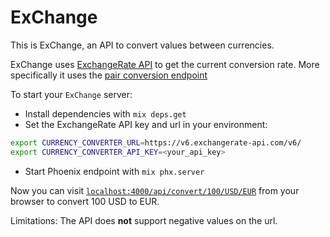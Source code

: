 # ExChange

This is ExChange, an API to convert values between currencies.

ExChange uses [ExchangeRate API](https://www.exchangerate-api.com/) to get the current conversion rate. More specifically it uses the [pair conversion endpoint](https://www.exchangerate-api.com/docs/pair-conversion-requests)

To start your `ExChange` server:

  * Install dependencies with `mix deps.get`
  * Set the ExchangeRate API key and url in your environment:
  ```bash
  export CURRENCY_CONVERTER_URL=https://v6.exchangerate-api.com/v6/ 
  export CURRENCY_CONVERTER_API_KEY=<your_api_key>
  ```
  * Start Phoenix endpoint with `mix phx.server`

Now you can visit [`localhost:4000/api/convert/100/USD/EUR`](http://localhost:4000/api/convert/100/USD/EUR) from your browser to convert 100 USD to EUR.

Limitations: The API does **not** support negative values on the url.